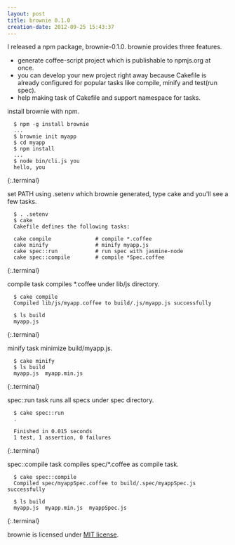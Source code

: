 ```yaml
---
layout: post
title: brownie 0.1.0
creation-date: 2012-09-25 15:43:37
---
```

I released a npm package, brownie-0.1.0.
brownie provides three features.

- generate coffee-script project which is publishable to npmjs.org at once.
- you can develop your new project right away because Cakefile is already configured for popular tasks like compile, minify and test(run spec).
- help making task of Cakefile and support namespace for tasks.

install brownie with npm.

      $ npm -g install brownie
      ...
      $ brownie init myapp
      $ cd myapp
      $ npm install
      ...
      $ node bin/cli.js you
      hello, you
{:.terminal}

set PATH using .setenv which brownie generated, type cake and you'll see a few tasks.

      $ . .setenv
      $ cake
      Cakefile defines the following tasks:

      cake compile              # compile *.coffee
      cake minify               # minify myapp.js
      cake spec::run            # run spec with jasmine-node
      cake spec::compile        # compile *Spec.coffee
{:.terminal} 

compile task compiles \*.coffee under lib/js directory.

      $ cake compile
      Compiled lib/js/myapp.coffee to build/.js/myapp.js successfully

      $ ls build
      myapp.js
{:.terminal} 

minify task minimize build/myapp.js.

      $ cake minify
      $ ls build
      myapp.js  myapp.min.js
{:.terminal}

spec::run task runs all specs under spec directory.

      $ cake spec::run
      .
      
      Finished in 0.015 seconds
      1 test, 1 assertion, 0 failures
{:.terminal}

spec::compile task compiles spec/\*.coffee as compile task.

      $ cake spec::compile
      Compiled spec/myappSpec.coffee to build/.spec/myappSpec.js successfully

      $ ls build
      myapp.js  myapp.min.js  myappSpec.js
{:.terminal} 

brownie is licensed under [MIT license](http://opensource.org/licenses/mit-license.php).
